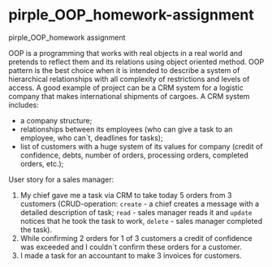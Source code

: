 # pirple_OOP_homework-assignment
pirple_OOP_homework assignment

OOP is a programming that works with real objects in a real world and pretends to reflect them and its relations using object oriented method. OOP pattern is the best choice when it is intended to describe a system of hierarchical relationships with all complexity of restrictions and levels of access.
A good example of project can be a CRM system for a logistic company that makes international shipments of cargoes. A CRM system includes:
-	a company structure;
-	relationships between its employees (who can give a task to an employee, who can`t, deadlines for tasks);
-	list of customers with a huge system of its values for company (credit of confidence, debts, number of orders, processing orders, completed orders, etc.);

User story for a sales manager: 
1.	My chief gave me a task via CRM to take today 5 orders from 3 customers (CRUD-operation: `create` - a chief creates a message with a detailed description of task; `read` - sales manager reads it and `update` notices that he took the task to work, `delete` - sales manager completed the task).
2.	While confirming 2 orders for 1 of 3 customers a credit of confidence was exceeded and I couldn`t confirm these orders for a customer. 
3.	I made a task for an accountant to make 3 invoices for customers.


 


